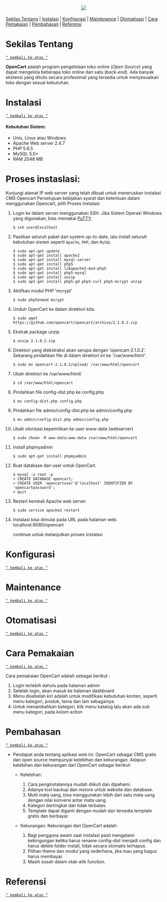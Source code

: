 <h1 align="center"><img src="http://networks-india.com/wp-content/uploads/2015/05/opencart-logo_400x300-300x225.png"></h1>

[Sekilas Tentang](#sekilas-tentang) | [Instalasi](#instalasi) | [Konfigurasi](#konfigurasi) | [Maintenance](#maintenance) | [Otomatisasi](#otomatisasi) | [Cara Pemakaian](#cara-pemakaian) | [Pembahasan](#pembahasan) | [Referensi](#referensi)


# Sekilas Tentang
[`^ kembali ke atas ^`](#)

**OpenCart** adalah program pengelolaan toko online (*Open Source*) yang dapat mengelola beberapa toko online dari satu (*back-end*). Ada banyak ekstensi yang ditulis secara profesional yang tersedia untuk menyesuaikan toko dengan sesuai kebutuhan.

# Instalasi
[`^ kembali ke atas ^`](#)

#### Kebutuhan Sistem:
- Unix, Linux atau Windows
- Apache Web server 2.4.7
- PHP 5.6.5
- MySQL 5.0+
- RAM 2048 MB

# Proses instaslasi:

Kunjungi alamat IP web server yang telah dibuat untuk meneruskan instalasi CMS Opencart
Persetujuan kebijakan syarat dan ketentuan dalam menggunakan Opencart, pilih Proses Instalasi:
1.	Login ke dalam server menggunakan SSH. Jika Sistem Operasi Windows yang digunakan, bias memakai [PuTTY](http://www.putty.org/).
     ```
     $ ssh user@localhost
     ```

2.	Pastikan seluruh paket dari system up-to-date, lalu install seluruh kebutuhan sisrem seperti `Apache`, `PHP`, dan `MySQL`
     ```
     $ sudo apt-get update
     $ sudo apt-get install apache2
     $ sudo apt-get install mysql-server
     $ sudo apt-get install php5
     $ sudo apt-get install libapache2-mod-php5
     $ sudo apt-get install php5-mysql
     $ sudo apt-get install unzip
     $ sudo apt-get install php5-gd php5-curl php5-mcrypt unzip
     ```

3.	Aktifkan modul PHP 'mcrypt'
     ```
     $ sudo php5enmod mcrypt
     ```

4.	Unduh OpenCart ke dalam direktori kita.
     ```
     $ sudo wget https://github.com/opencart/opencart/archive/2.1.0.2.zip
     ```

5.	Ekstrak package unzip
     ```
     $ unzip 2.1.0.2.zip
     ```

6.  Direktori yang diekstraksi akan serupa dengan 'opencart-2.1.0.2'. Sekarang pindahkan file di dalam direktori ini ke '/var/www/html'.
     ```
     $ sudo mv opencart-2.1.0.2/upload/ /var/www/html/opencart
     ```

7.  Ubah direktori ke /var/www/html/
     ```
     $ cd /var/www/html/opencart
     ```

8.	Pindahkan file config-dist.php ke config.php
     ```
     $ mv config-dist.php config.php
     ```

9.  Pindahkan file admin/config-dist.php ke admin/config.php
     ```
     $ mv admin/config-dist.php admin/config.php
     ```

10. Ubah otorisasi kepemilikan ke user www-data (webserver)
     ```
     $ sudo chown -R www-data:www-data /var/www/html/opencart
     ```

11. Install phpmyadmin
     ```
     $ sudo apt-get install phpmyadmin
     ```

12. Buat database dan user untuk OpenCart.
     ```
     $ mysql -u root -p 
     > CREATE DATABASE opencart;
     > CREATE USER 'opencartuser'@'localhost' IDENTIFIED BY 'opencartpassword';
     > quit
     ```

13. Restart kembali Apache web server.
     ```
     $ sudo service apache2 restart
     ```
    
14. Instalasi bisa dimulai pada URL pada halaman web.
    localhost:8080/opencart
    
    continue untuk melanjutkan proses instalasi

# Konfigurasi
[`^ kembali ke atas ^`](#)

# Maintenance
[`^ kembali ke atas ^`](#)

# Otomatisasi
[`^ kembali ke atas ^`](#)

# Cara Pemakaian
[`^ kembali ke atas ^`](#)

Cara pemakaian OpenCart adalah sebagai berikut :
1. Login terlebih dahulu pada halaman admin
2. Setelah login, akan masuk ke halaman dashboard
3. Menu disebelah kiri adalah untuk modifikasi kebutuhan konten, seperti menu kategori, produk, tema dan lain sebagainya. 
4. Untuk menambahkan kategori, klik menu katalog lalu akan ada sub menu kategori, pada kolom action

# Pembahasan
[`^ kembali ke atas ^`](#)
- Pendapat anda tentang aplikasi web ini:
  OpenCart sebagai CMS gratis dan open source mempunyai kelebihan dan kekurangan. Adapun kelebihan dan kekurangan dari OpenCart sebagai   berikut:
  - Kelebihan:
    1. Cara penginstalannya mudah diikuti dan dipahami.
    2. Adanya tool backup dan restore untuk website dan database.
    3. Multi mata uang, bisa menggunakan lebih dari satu mata uang dengan nilai konversi   antar mata uang.
    4. Kategori bertingkat dan tidak terbatas.
    5. Template dapat diganti dengan mudah dan tersedia template gratis dan berbayar.

  - Kekurangan:
    Kekurangan dari OpenCart adalah
    1. Bagi pengguna awam saat instalasi pasti mengalami kebingungan ketika harus rename config-dist menjadi config dan harus delete            folder install, tidak secara otomatis terhapus.
    2. Pilihan theme dan modul yang sederhana, jika mau yang bagus harus membayar.
    3. Masih susah dalam otak-atik function.


# Referensi
[`^ kembali ke atas ^`](#)
